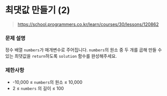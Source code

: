 # 최댓값 만들기 (2)

> https://school.programmers.co.kr/learn/courses/30/lessons/120862

### 문제 설명

정수 배열 `numbers`가 매개변수로 주어집니다. `numbers`의 원소 중 두 개를 곱해 만들 수 있는 최댓값을 `return`하도록 `solution` 함수를 완성해주세요.

### 제한사항

- -10,000 ≤ `numbers`의 원소 ≤ 10,000
- 2 ≤ `numbers` 의 길이 ≤ 100
